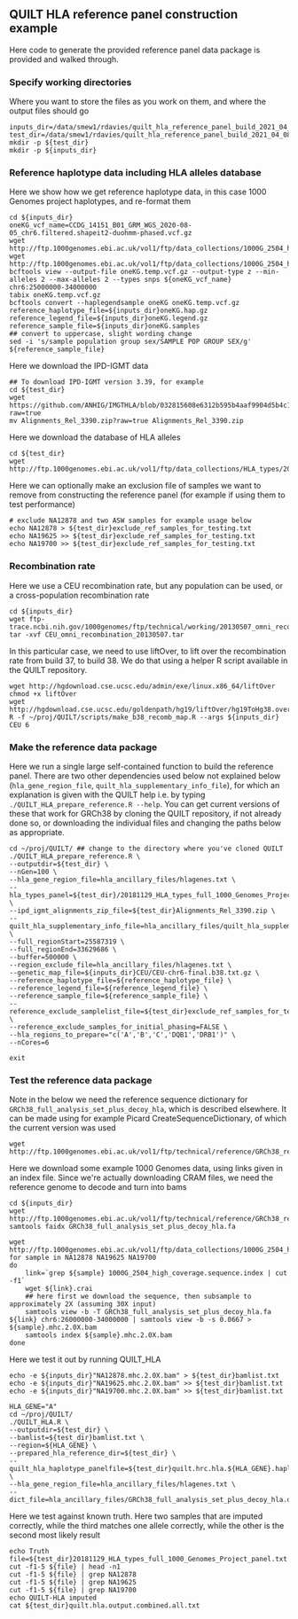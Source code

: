 ## QUILT HLA reference panel construction example

Here code to generate the provided reference panel data package is provided and walked through.

### Specify working directories

Where you want to store the files as you work on them, and where the output files should go

```
inputs_dir=/data/smew1/rdavies/quilt_hla_reference_panel_build_2021_04_08/
test_dir=/data/smew1/rdavies/quilt_hla_reference_panel_build_2021_04_08/
mkdir -p ${test_dir}
mkdir -p ${inputs_dir}
```

### Reference haplotype data including HLA alleles database

Here we show how we get reference haplotype data, in this case 1000 Genomes project haplotypes, and re-format them
```
cd ${inputs_dir}
oneKG_vcf_name=CCDG_14151_B01_GRM_WGS_2020-08-05_chr6.filtered.shapeit2-duohmm-phased.vcf.gz
wget http://ftp.1000genomes.ebi.ac.uk/vol1/ftp/data_collections/1000G_2504_high_coverage/working/20201028_3202_phased/${oneKG_vcf_name}
wget http://ftp.1000genomes.ebi.ac.uk/vol1/ftp/data_collections/1000G_2504_high_coverage/working/20201028_3202_phased/${oneKG_vcf_name}.tbi
bcftools view --output-file oneKG.temp.vcf.gz --output-type z --min-alleles 2 --max-alleles 2 --types snps ${oneKG_vcf_name} chr6:25000000-34000000
tabix oneKG.temp.vcf.gz
bcftools convert --haplegendsample oneKG oneKG.temp.vcf.gz
reference_haplotype_file=${inputs_dir}oneKG.hap.gz
reference_legend_file=${inputs_dir}oneKG.legend.gz
reference_sample_file=${inputs_dir}oneKG.samples
## convert to uppercase, slight wording change
sed -i 's/sample population group sex/SAMPLE POP GROUP SEX/g' ${reference_sample_file}
```

Here we download the IPD-IGMT data
```
## To download IPD-IGMT version 3.39, for example
cd ${test_dir}
wget https://github.com/ANHIG/IMGTHLA/blob/032815608e6312b595b4aaf9904d5b4c189dd6dc/Alignments_Rel_3390.zip?raw=true
mv Alignments_Rel_3390.zip?raw=true Alignments_Rel_3390.zip
```

Here we download the database of HLA alleles
```
cd ${test_dir}
wget http://ftp.1000genomes.ebi.ac.uk/vol1/ftp/data_collections/HLA_types/20181129_HLA_types_full_1000_Genomes_Project_panel.txt
```

Here we can optionally make an exclusion file of samples we want to remove from constructing the reference panel (for example if using them to test performance)
```
# exclude NA12878 and two ASW samples for example usage below
echo NA12878 > ${test_dir}exclude_ref_samples_for_testing.txt
echo NA19625 >> ${test_dir}exclude_ref_samples_for_testing.txt
echo NA19700 >> ${test_dir}exclude_ref_samples_for_testing.txt
```


### Recombination rate

Here we use a CEU recombination rate, but any population can be used, or a cross-population recombination rate

```
cd ${inputs_dir}
wget ftp-trace.ncbi.nih.gov/1000genomes/ftp/technical/working/20130507_omni_recombination_rates/CEU_omni_recombination_20130507.tar
tar -xvf CEU_omni_recombination_20130507.tar
```

In this particular case, we need to use liftOver, to lift over the recombination rate from build 37, to build 38. We do that using a helper R script available in the QUILT repository.

```
wget http://hgdownload.cse.ucsc.edu/admin/exe/linux.x86_64/liftOver
chmod +x liftOver
wget http://hgdownload.cse.ucsc.edu/goldenpath/hg19/liftOver/hg19ToHg38.over.chain.gz
R -f ~/proj/QUILT/scripts/make_b38_recomb_map.R --args ${inputs_dir} CEU 6

```

### Make the reference data package

Here we run a single large self-contained function to build the reference panel. There are two other dependencies used below not explained below (`hla_gene_region_file`, `quilt_hla_supplementary_info_file`), for which an explanation is given with the QUILT help i.e. by typing `./QUILT_HLA_prepare_reference.R --help`. You can get current versions of these that work for GRCh38 by cloning the QUILT repository, if not already done so, or downloading the individual files and changing the paths below as appropriate.

```
cd ~/proj/QUILT/ ## change to the directory where you've cloned QUILT
./QUILT_HLA_prepare_reference.R \
--outputdir=${test_dir} \
--nGen=100 \
--hla_gene_region_file=hla_ancillary_files/hlagenes.txt \
--hla_types_panel=${test_dir}/20181129_HLA_types_full_1000_Genomes_Project_panel.txt \
--ipd_igmt_alignments_zip_file=${test_dir}Alignments_Rel_3390.zip \
--quilt_hla_supplementary_info_file=hla_ancillary_files/quilt_hla_supplementary_info.txt \
--full_regionStart=25587319 \
--full_regionEnd=33629686 \
--buffer=500000 \
--region_exclude_file=hla_ancillary_files/hlagenes.txt \
--genetic_map_file=${inputs_dir}CEU/CEU-chr6-final.b38.txt.gz \
--reference_haplotype_file=${reference_haplotype_file} \
--reference_legend_file=${reference_legend_file} \
--reference_sample_file=${reference_sample_file} \
--reference_exclude_samplelist_file=${test_dir}exclude_ref_samples_for_testing.txt \
--reference_exclude_samples_for_initial_phasing=FALSE \
--hla_regions_to_prepare="c('A','B','C','DQB1','DRB1')" \
--nCores=6

exit
```

### Test the reference data package

Note in the below we need the reference sequence dictionary for `GRCh38_full_analysis_set_plus_decoy_hla`, which is described elsewhere. It can be made using for example Picard CreateSequenceDictionary, of which the current version was used
```
wget http://ftp.1000genomes.ebi.ac.uk/vol1/ftp/technical/reference/GRCh38_reference_genome/GRCh38_full_analysis_set_plus_decoy_hla.dict
```

Here we download some example 1000 Genomes data, using links given in an index file. Since we're actually downloading CRAM files, we need the reference genome to decode and turn into bams
```
cd ${inputs_dir}
wget http://ftp.1000genomes.ebi.ac.uk/vol1/ftp/technical/reference/GRCh38_reference_genome/GRCh38_full_analysis_set_plus_decoy_hla.fa
samtools faidx GRCh38_full_analysis_set_plus_decoy_hla.fa

wget http://ftp.1000genomes.ebi.ac.uk/vol1/ftp/data_collections/1000G_2504_high_coverage/1000G_2504_high_coverage.sequence.index
for sample in NA12878 NA19625 NA19700
do
    link=`grep ${sample} 1000G_2504_high_coverage.sequence.index | cut -f1`
    wget ${link}.crai
    ## here first we download the sequence, then subsample to approximately 2X (assuming 30X input)
    samtools view -b -T GRCh38_full_analysis_set_plus_decoy_hla.fa ${link} chr6:26000000-34000000 | samtools view -b -s 0.0667 > ${sample}.mhc.2.0X.bam
    samtools index ${sample}.mhc.2.0X.bam
done

```


Here we test it out by running QUILT_HLA
```
echo -e ${inputs_dir}"NA12878.mhc.2.0X.bam" > ${test_dir}bamlist.txt
echo -e ${inputs_dir}"NA19625.mhc.2.0X.bam" >> ${test_dir}bamlist.txt
echo -e ${inputs_dir}"NA19700.mhc.2.0X.bam" >> ${test_dir}bamlist.txt

HLA_GENE="A"
cd ~/proj/QUILT/
./QUILT_HLA.R \
--outputdir=${test_dir} \
--bamlist=${test_dir}bamlist.txt \
--region=${HLA_GENE} \
--prepared_hla_reference_dir=${test_dir} \
--quilt_hla_haplotype_panelfile=${test_dir}quilt.hrc.hla.${HLA_GENE}.haplotypes.RData \
--hla_gene_region_file=hla_ancillary_files/hlagenes.txt \
--dict_file=hla_ancillary_files/GRCh38_full_analysis_set_plus_decoy_hla.dict
```

Here we test against known truth. Here two samples that are imputed correctly, while the third matches one allele correctly, while the other is the second most likely result
```
echo Truth
file=${test_dir}20181129_HLA_types_full_1000_Genomes_Project_panel.txt
cut -f1-5 ${file} | head -n1
cut -f1-5 ${file} | grep NA12878
cut -f1-5 ${file} | grep NA19625
cut -f1-5 ${file} | grep NA19700
echo QUILT-HLA imputed
cat ${test_dir}quilt.hla.output.combined.all.txt
```
